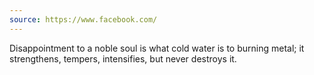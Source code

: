 ```yaml
---
source: https://www.facebook.com/
---
```

Disappointment to a noble soul is what cold water is to burning metal; it strengthens, tempers, intensifies, but never destroys it.
